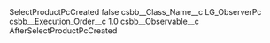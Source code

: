 <?xml version="1.0" encoding="UTF-8"?>
<CustomMetadata xmlns="http://soap.sforce.com/2006/04/metadata" xmlns:xsi="http://www.w3.org/2001/XMLSchema-instance" xmlns:xsd="http://www.w3.org/2001/XMLSchema">
    <label>SelectProductPcCreated</label>
    <protected>false</protected>
    <values>
        <field>csbb__Class_Name__c</field>
        <value xsi:type="xsd:string">LG_ObserverPc</value>
    </values>
    <values>
        <field>csbb__Execution_Order__c</field>
        <value xsi:type="xsd:double">1.0</value>
    </values>
    <values>
        <field>csbb__Observable__c</field>
        <value xsi:type="xsd:string">AfterSelectProductPcCreated</value>
    </values>
</CustomMetadata>
